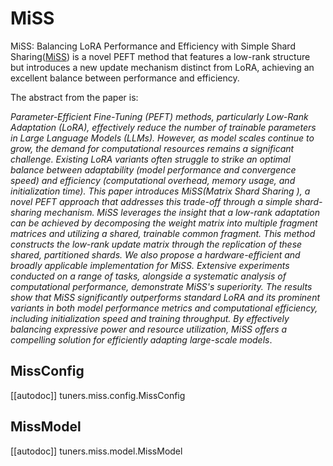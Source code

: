 <!--Copyright 2024 The HuggingFace Team. All rights reserved.

Licensed under the Apache License, Version 2.0 (the "License"); you may not use this file except in compliance with
the License. You may obtain a copy of the License at

http://www.apache.org/licenses/LICENSE-2.0

Unless required by applicable law or agreed to in writing, software distributed under the License is distributed on
an "AS IS" BASIS, WITHOUT WARRANTIES OR CONDITIONS OF ANY KIND, either express or implied. See the License for the
specific language governing permissions and limitations under the License.

⚠️ Note that this file is in Markdown but contain specific syntax for our doc-builder (similar to MDX) that may not be
rendered properly in your Markdown viewer.

-->

# MiSS

MiSS: Balancing LoRA Performance and Efficiency with Simple Shard Sharing([MiSS](https://huggingface.co/papers/2409.15371)) is a novel PEFT method that features a low-rank structure but introduces a new update mechanism distinct from LoRA, achieving an excellent balance between performance and efficiency.

The abstract from the paper is:

*Parameter-Efficient Fine-Tuning (PEFT) methods, particularly Low-Rank Adaptation (LoRA), effectively reduce the number of trainable parameters in Large Language Models (LLMs). However, as model scales continue to grow, the demand for computational resources remains a significant challenge. Existing LoRA variants often struggle to strike an optimal balance between adaptability (model performance and convergence speed) and efficiency (computational overhead, memory usage, and initialization time). This paper introduces MiSS(Matrix Shard Sharing ), a novel PEFT approach that addresses this trade-off through a simple shard-sharing mechanism. MiSS leverages the insight that a low-rank adaptation can be achieved by decomposing the weight matrix into multiple fragment matrices and utilizing a shared, trainable common fragment. This method constructs the low-rank update matrix through the replication of these shared, partitioned shards. We also propose a hardware-efficient and broadly applicable implementation for MiSS. Extensive experiments conducted on a range of tasks, alongside a systematic analysis of computational performance, demonstrate MiSS's superiority. The results show that MiSS significantly outperforms standard LoRA and its prominent variants in both model performance metrics and computational efficiency, including initialization speed and training throughput. By effectively balancing expressive power and resource utilization, MiSS offers a compelling solution for efficiently adapting large-scale models*.


## MissConfig

[[autodoc]] tuners.miss.config.MissConfig

## MissModel

[[autodoc]] tuners.miss.model.MissModel